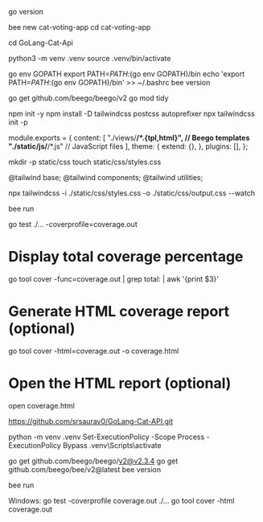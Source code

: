 go version

bee new cat-voting-app
cd cat-voting-app

cd GoLang-Cat-Api

python3 -m venv .venv
source .venv/bin/activate

go env GOPATH
export PATH=$PATH:$(go env GOPATH)/bin
echo 'export PATH=$PATH:$(go env GOPATH)/bin' >> ~/.bashrc
bee version

go get github.com/beego/beego/v2
go mod tidy


npm init -y
npm install -D tailwindcss postcss autoprefixer
npx tailwindcss init -p


module.exports = {
  content: [
    "./views/**/*.{tpl,html}",   // Beego templates
    "./static/js/**/*.js"        // JavaScript files
  ],
  theme: {
    extend: {},
  },
  plugins: [],
};


mkdir -p static/css
touch static/css/styles.css

@tailwind base;
@tailwind components;
@tailwind utilities;

npx tailwindcss -i ./static/css/styles.css -o ./static/css/output.css --watch


bee run


go test ./... -coverprofile=coverage.out

# Display total coverage percentage
go tool cover -func=coverage.out | grep total: | awk '{print $3}'

# Generate HTML coverage report (optional)
go tool cover -html=coverage.out -o coverage.html

# Open the HTML report (optional)
open coverage.html

https://github.com/srsaurav0/GoLang-Cat-API.git



python -m venv .venv
Set-ExecutionPolicy -Scope Process -ExecutionPolicy Bypass
.venv\Scripts\activate

go get github.com/beego/beego/v2@v2.3.4
go get github.com/beego/bee/v2@latest
bee version

bee run


Windows:
go test -coverprofile coverage.out ./...
go tool cover -html coverage.out